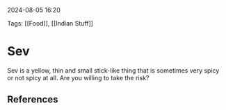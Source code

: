 2024-08-05 16:20

Tags: [[Food]], [[Indian Stuff]]


# Sev
Sev is a yellow, thin and small stick-like thing that is sometimes very spicy or not spicy at all. Are you willing to take the risk?


## References